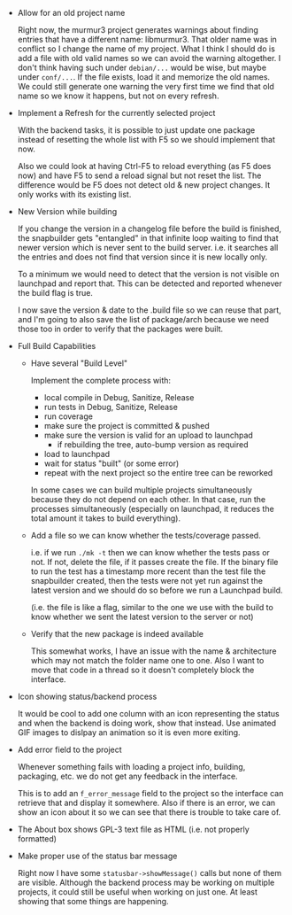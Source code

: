 
* Allow for an old project name

  Right now, the murmur3 project generates warnings about finding entries
  that have a different name: libmurmur3. That older name was in conflict
  so I change the name of my project. What I think I should do is add a
  file with old valid names so we can avoid the warning altogether. I
  don't think having such under `debian/...` would be wise, but maybe under
  `conf/...`. If the file exists, load it and memorize the old names. We
  could still generate one warning the very first time we find that old
  name so we know it happens, but not on every refresh.

* Implement a Refresh for the currently selected project

  With the backend tasks, it is possible to just update one package instead
  of resetting the whole list with F5 so we should implement that now.

  Also we could look at having Ctrl-F5 to reload everything (as F5 does
  now) and have F5 to send a reload signal but not reset the list.
  The difference would be F5 does not detect old & new project changes.
  It only works with its existing list.

* New Version while building

  If you change the version in a changelog file before the build is finished,
  the snapbuilder gets "entangled" in that infinite loop waiting to find that
  newer version which is never sent to the build server. i.e. it searches
  all the entries and does not find that version since it is new locally only.

  To a minimum we would need to detect that the version is not visible on
  launchpad and report that. This can be detected and reported whenever
  the build flag is true.

  I now save the version & date to the .build file so we can reuse that
  part, and I'm going to also save the list of package/arch because we
  need those too in order to verify that the packages were built.

* Full Build Capabilities

  * Have several "Build Level"

    Implement the complete process with:

    * local compile in Debug, Sanitize, Release
    * run tests in Debug, Sanitize, Release
    * run coverage
    * make sure the project is committed & pushed
    * make sure the version is valid for an upload to launchpad
      - if rebuilding the tree, auto-bump version as required
    * load to launchpad
    * wait for status "built" (or some error)
    * repeat with the next project so the entire tree can be reworked

    In some cases we can build multiple projects simultaneously because
    they do not depend on each other. In that case, run the processes
    simultaneously (especially on launchpad, it reduces the total amount
    it takes to build everything).

  * Add a file so we can know whether the tests/coverage passed.

    i.e. if we run `./mk -t` then we can know whether the tests pass or not.
    If not, delete the file, if it passes create the file. If the binary file
    to run the test has a timestamp more recent than the test file the
    snapbuilder created, then the tests were not yet run against the latest
    version and we should do so before we run a Launchpad build.

    (i.e. the file is like a flag, similar to the one we use with the build
    to know whether we sent the latest version to the server or not)

  * Verify that the new package is indeed available

    This somewhat works, I have an issue with the name & architecture which
    may not match the folder name one to one. Also I want to move that code
    in a thread so it doesn't completely block the interface.

* Icon showing status/backend process

  It would be cool to add one column with an icon representing the status
  and when the backend is doing work, show that instead. Use animated GIF
  images to dislpay an animation so it is even more exiting.

* Add error field to the project

  Whenever something fails with loading a project info, building, packaging,
  etc. we do not get any feedback in the interface.

  This is to add an `f_error_message` field to the project so the interface
  can retrieve that and display it somewhere. Also if there is an error, we
  can show an icon about it so we can see that there is trouble to take
  care of.

* The About box shows GPL-3 text file as HTML (i.e. not properly formatted)

* Make proper use of the status bar message

  Right now I have some `statusbar->showMessage()` calls but none of them
  are visible. Although the backend process may be working on multiple
  projects, it could still be useful when working on just one. At least
  showing that some things are happening.

